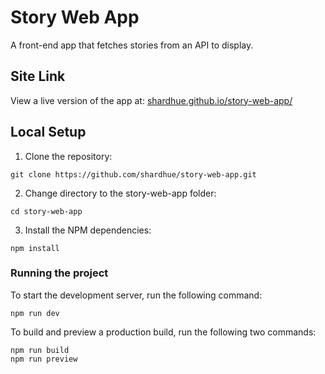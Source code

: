 # Story Web App

A front-end app that fetches stories from an API to display.

## Site Link

View a live version of the app at: [shardhue.github.io/story-web-app/](https://shardhue.github.io/story-web-app/)

## Local Setup

1. Clone the repository:

```
git clone https://github.com/shardhue/story-web-app.git
```

2. Change directory to the story-web-app folder:

```
cd story-web-app
```

3. Install the NPM dependencies:

```
npm install
```

### Running the project

To start the development server, run the following command:

```
npm run dev
```

To build and preview a production build, run the following two commands:

```
npm run build
npm run preview
```